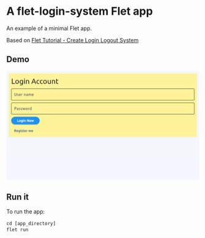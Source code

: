 # A flet-login-system Flet app

An example of a minimal Flet app.

Based on [Flet Tutorial - Create Login Logout System](https://www.youtube.com/watch?v=AFxipONjGDQ****)

## Demo
![Demo](./flet-login-system-demo.gif "Title")


## Run it
To run the app:

```
cd [app_directory]
flet run
```